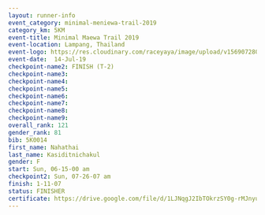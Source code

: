 ```yaml
---
layout: runner-info 
event_category: minimal-meniewa-trail-2019 
category_km: 5KM 
event-title: Minimal Maewa Trail 2019 
event-location: Lampang, Thailand 
event-logo: https://res.cloudinary.com/raceyaya/image/upload/v1569072805/logo/minimal-trail_ktnvsp.jpg 
event-date:  14-Jul-19 
checkpoint-name2: FINISH (T-2) 
checkpoint-name3: 
checkpoint-name4: 
checkpoint-name5: 
checkpoint-name6: 
checkpoint-name7: 
checkpoint-name8: 
checkpoint-name9: 
overall_rank: 121
gender_rank: 81
bib: 5K0014
first_name: Nahathai
last_name: Kasiditnichakul
gender: F
start: Sun, 06-15-00 am
checkpoint2: Sun, 07-26-07 am
finish: 1-11-07
status: FINISHER
certificate: https://drive.google.com/file/d/1LJNqgJ2IbTOkrzSY0g-rMJnyuAif8QyJ/view?usp=sharing
---
```

